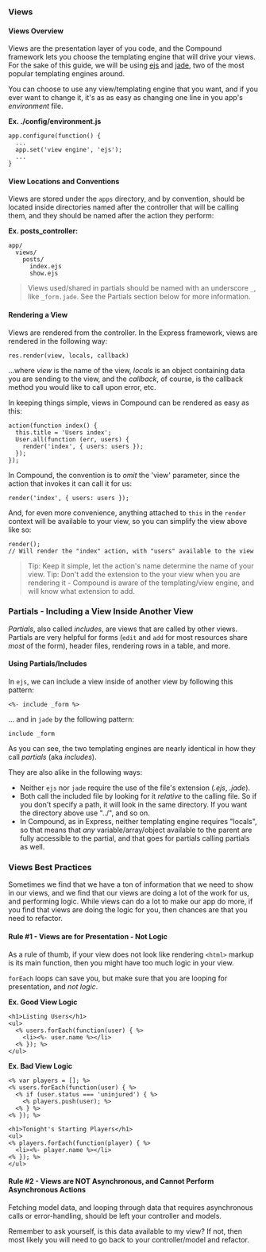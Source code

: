 ### Views

#### Views Overview

Views are the presentation layer of you code, and the Compound framework lets 
you choose the templating engine that will drive your views. For the sake of
this guide, we will be using [ejs](https://github.com/visionmedia/ejs) and 
[jade](https://github.com/visionmedia/jade), two of the most popular templating
engines around.

You can choose to use any view/templating engine that you want, and if you ever
want to change it, it's as as easy as changing one line in you app's _environment_ file.

**Ex. ./config/environment.js**

    app.configure(function() {
      ...
      app.set('view engine', 'ejs');
      ...
    }

#### View Locations and Conventions

Views are stored under the `apps` directory, and by convention, should be located inside
directories named after the controller that will be calling them, and they should be named
after the action they perform:

**Ex. posts_controller:**

    app/
      views/
        posts/
          index.ejs
          show.ejs

> Views used/shared in partials should be named with an underscore `_`, like `_form.jade`.
> See the Partials section below for more information.

#### Rendering a View

Views are rendered from the controller. In the Express framework, views are rendered in
the following way:

    res.render(view, locals, callback)

...where _view_ is the name of the view, _locals_ is an object containing data you are
sending to the view, and the _callback_, of course, is the callback method you would like
to call upon error, etc.

In keeping things simple, views in Compound can be rendered as easy as this:

    action(function index() {
      this.title = 'Users index';
      User.all(function (err, users) {
        render('index', { users: users });
      });
    });
    
In Compound, the convention is to _omit_ the 'view' parameter, since the action that invokes
it can call it for us: 

    render('index', { users: users });

And, for even more convenience, anything attached to `this` in the `render` context will be available
to your view, so you can simplify the view above like so:

    render(); 
    // Will render the "index" action, with "users" available to the view

> Tip: Keep it simple, let the action's name determine the name of your view.
> Tip: Don't add the extension to the your view when you are rendering it - Compound is aware of the 
templating/view engine, and will know what extension to add.

### Partials - Including a View Inside Another View

_Partials_, also called _includes_, are views that are called by other views. Partials are very 
helpful for forms (`edit` and `add` for most resources share _most_ of the form), header files, 
rendering rows in a table, and more. 

#### Using Partials/Includes

In `ejs`, we can include a view inside of another view by following this pattern:

    <%- include _form %>

... and in `jade` by the following pattern:

    include _form

As you can see, the two templating engines are nearly identical in how they call _partials_ 
(aka _includes_). 

They are also alike in the following ways:

 * Neither `ejs` nor `jade` require the use of the file's extension (_.ejs_, _.jade_).
 * Both call the included file by looking for it _relative_ to the calling file. So if you don't
specify a path, it will look in the same directory. If you want the directory above use "../", and
so on.
 * In Compound, as in Express, neither templating engine requires "locals", so that means that _any_
variable/array/object available to the parent are fully accessible to the partial, and that goes for
partials calling partials as well.

### Views Best Practices

Sometimes we find that we have a ton of information that we need to show in our views, and we find that our 
views are doing a lot of the work for us, and performing logic. While views can do a lot to make our app do 
more, if you find that views are doing the logic for you, then chances are that you need to refactor.

#### Rule #1 - Views are for Presentation - Not Logic

As a rule of thumb, if your view does not look like rendering `<html>` markup is its main function, then you 
might have too much logic in your view.

`forEach` loops can save you, but make sure that you are looping for presentation, and _not logic_.

**Ex. Good View Logic**

    <h1>Listing Users</h1>
    <ul>
      <% users.forEach(function(user) { %>
        <li><%- user.name %></li>
      <% }); %>
    </ul>

**Ex. Bad View Logic**

    <% var players = []; %>
    <% users.forEach(function(user) { %>
      <% if (user.status === 'uninjured') { %>
        <% players.push(user); %>
      <% } %>
    <% }); %>

    <h1>Tonight's Starting Players</h1>
    <ul>
    <% players.forEach(function(player) { %>
      <li><%- player.name %></li>
    <% }); %>
    </ul>

#### Rule #2 - Views are NOT Asynchronous, and Cannot Perform Asynchronous Actions

Fetching model data, and looping through data that requires asynchronous calls or error-handling, should be
left your controller and models. 

Remember to ask yourself, is this data available to my view? If not, then most likely you will need to go 
back to your controller/model and refactor.
